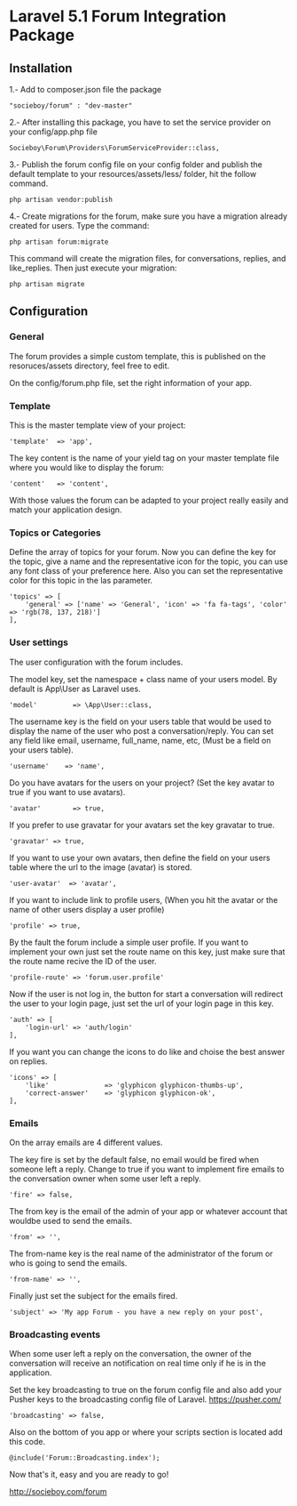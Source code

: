 # Laravel 5.1 Forum Integration Package

## Installation

1.- Add to composer.json file the package
```
"socieboy/forum" : "dev-master"
```

2.- After installing this package, you have to set the service provider on your config/app.php file
```
Socieboy\Forum\Providers\ForumServiceProvider::class,
```

3.- Publish the forum config file on your config folder and publish the default template to your resources/assets/less/ folder, hit the follow command.
```
php artisan vendor:publish
```

4.- Create migrations for the forum, make sure you have a migration already created for users. Type the command:
```
php artisan forum:migrate
```
This command will create the migration files, for conversations, replies, and like_replies. Then just execute your migration:
```
php artisan migrate
```

## Configuration

### General

The forum provides a simple custom template, this is published on the resoruces/assets directory, feel free to edit.

On the config/forum.php file, set the right information of your app.

### Template

This is the master template view of your project:
```
'template'  => 'app',
```

The key content is the name of your yield tag on your master template file where you would like to display the forum:
```
'content'   => 'content',
```

With those values the forum can be adapted to your project really easily and match your application design.


### Topics or Categories

Define the array of topics for your forum.
Now you can define the key for the topic, give a name and the representative icon for the topic, you can use any font class of your preference here.
Also you can set the representative color for this topic in the las parameter.
```
'topics' => [
    'general' => ['name' => 'General', 'icon' => 'fa fa-tags', 'color' => 'rgb(78, 137, 218)']
],
```

### User settings

The user configuration with the forum includes.

The model key, set the namespace + class name of your users model. By default is App\User as Laravel uses.
```
'model'         => \App\User::class,
```

The username key is the field on your users table that would be used to display the name of the user who post a conversation/reply. You can set any field like email, username, full_name, name, etc, (Must be a field on your users table).
```
'username'    => 'name',
```

Do you have avatars for the users on your project? (Set the key avatar to true if you want to use avatars).
```
'avatar'        => true,
```

If you prefer to use gravatar for your avatars set the key gravatar to true.
```
'gravatar' => true,
```

If you want to use your own avatars, then define the field on your users table where the url to the image (avatar) is stored.
```
'user-avatar'  => 'avatar',
```

If you want to include link to profile users, (When you hit the avatar or the name of other users display a user profile)
```
'profile' => true,
```

By the fault the forum include a simple user profile. If you want to implement your own just set the route name on this key, just make sure that the route name recive the ID of the user.
```
'profile-route' => 'forum.user.profile'
```

Now if the user is not log in, the button for start a conversation will redirect the user to your login page, just set the url of your login page in this key. 
```
'auth' => [
    'login-url' => 'auth/login'
],
```

If you want you can change the icons to do like and choise the best answer on replies.
```
'icons' => [
    'like'              => 'glyphicon glyphicon-thumbs-up',
    'correct-answer'    => 'glyphicon glyphicon-ok',
],
```

### Emails

On the array emails are 4 different values.

The key fire is set by the default false, no email would be fired when someone left a reply. Change to true if you want to implement fire emails to the conversation owner when some user left a reply.
```
'fire' => false,
```

The from key is the email of the admin of your app or whatever account that wouldbe used to send the emails.
```
'from' => '',
```

The from-name key is the real name of the administrator of the forum or who is going to send the emails.
```
'from-name' => '',
```

Finally just set the subject for the emails fired.
```
'subject' => 'My app Forum - you have a new reply on your post',
```


### Broadcasting events

When some user left a reply on the conversation, the owner of the conversation will receive an notification on real time only if he is in the application.

Set the key broadcasting to true on the forum config file and also add your Pusher keys to the broadcasting config file of Laravel.
https://pusher.com/
```
'broadcasting' => false,
```

Also on the bottom of you app or where your scripts section is located add this code.
```
@include('Forum::Broadcasting.index');
```

Now that's it, easy and you are ready to go!

http://socieboy.com/forum
